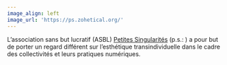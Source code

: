 ```yaml
---
image_align: left
image_url: 'https://ps.zohetical.org/'
---
```


L’association sans but lucratif (ASBL) [Petites Singularités](https://ps.zoethical.org) (p.s.: ) a pour but de porter un regard différent sur l’esthétique transindividuelle dans le cadre des collectivités et leurs pratiques numériques.